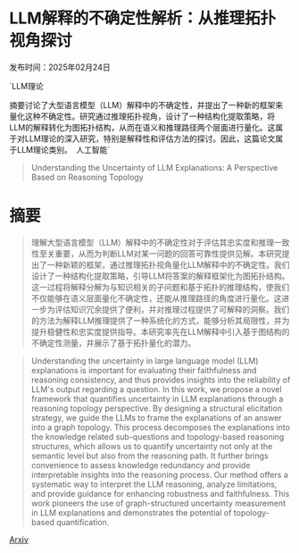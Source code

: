 # LLM解释的不确定性解析：从推理拓扑视角探讨

发布时间：2025年02月24日

`LLM理论

摘要讨论了大型语言模型（LLM）解释中的不确定性，并提出了一种新的框架来量化这种不确定性。研究通过推理拓扑视角，设计了一种结构化提取策略，将LLM的解释转化为图拓扑结构，从而在语义和推理路径两个层面进行量化。这属于对LLM理论的深入研究，特别是解释性和评估方法的探讨。因此，这篇论文属于LLM理论类别。` `人工智能`

> Understanding the Uncertainty of LLM Explanations: A Perspective Based on Reasoning Topology

# 摘要

> 理解大型语言模型（LLM）解释中的不确定性对于评估其忠实度和推理一致性至关重要，从而为判断LLM对某一问题的回答可靠性提供见解。本研究提出了一种新颖的框架，通过推理拓扑视角量化LLM解释中的不确定性。我们设计了一种结构化提取策略，引导LLM将答案的解释框架化为图拓扑结构。这一过程将解释分解为与知识相关的子问题和基于拓扑的推理结构，使我们不仅能够在语义层面量化不确定性，还能从推理路径的角度进行量化。这进一步为评估知识冗余提供了便利，并对推理过程提供了可解释的洞察。我们的方法为解释LLM推理提供了一种系统化的方式，能够分析其局限性，并为提升稳健性和忠实度提供指导。本研究率先在LLM解释中引入基于图结构的不确定性测量，并展示了基于拓扑量化的潜力。

> Understanding the uncertainty in large language model (LLM) explanations is important for evaluating their faithfulness and reasoning consistency, and thus provides insights into the reliability of LLM's output regarding a question. In this work, we propose a novel framework that quantifies uncertainty in LLM explanations through a reasoning topology perspective. By designing a structural elicitation strategy, we guide the LLMs to frame the explanations of an answer into a graph topology. This process decomposes the explanations into the knowledge related sub-questions and topology-based reasoning structures, which allows us to quantify uncertainty not only at the semantic level but also from the reasoning path. It further brings convenience to assess knowledge redundancy and provide interpretable insights into the reasoning process. Our method offers a systematic way to interpret the LLM reasoning, analyze limitations, and provide guidance for enhancing robustness and faithfulness. This work pioneers the use of graph-structured uncertainty measurement in LLM explanations and demonstrates the potential of topology-based quantification.

[Arxiv](https://arxiv.org/abs/2502.17026)